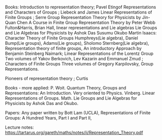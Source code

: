 Books: 
Introduction to representation theory; Pavel Etingof 
Representations and Characters of Groups ;  Liebeck and James
Linear Representations of Finite Groups ;  Serre
Group Representation Theory for Physicists by Jin-Quan Chen
A Course in Finite Group Representation Theory by Peter Webb
Fulton&Harris, 
Brian Hall, linear representations and Lie algebras
Lie Groups and Lie Algebras for Physicists by Ashok Das Susumu Okubo 
Martin Isaacs: Character Theory of Finite Groups
Humphreys(Lie algebra), 
Daniel Bump(Lie groups), 
Adams(Lie groups), 
Sholomo Sternberg(Lie algebra), 
Representation theory of finite groups, An introductory Approach by Benjamin Steinberg
Naimark;  Linear Representations of the Lorentz Group 
Two volumes of Yakov Berkovich, Lev Kazarin and Emmanuel Zmud ; Characters of Finite Groups 
Three volumes of Gregory Karpilovsky, Group Representations.

Pioneers of representation theory ; Curtis

Books - more applied: 
P. Woit. Quantum Theory, Groups and Representations: An Introduction. Very oriented to Physics.
Vinberg. Linear Representations of Groups. Math.
Lie Groups and Lie Algebras for Physicists by Ashok Das and Okubo. 

Papers:
Any paper written by Bott
Lam (UCLA), Representations of Finite Groups: A Hundred Years, Part I and Part II,

Lecture notes:
https://tartarus.org/gareth/maths/notes/ii/Representation_Theory.pdf